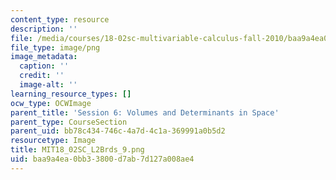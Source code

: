 ```yaml
---
content_type: resource
description: ''
file: /media/courses/18-02sc-multivariable-calculus-fall-2010/baa9a4ea0bb33800d7ab7d127a008ae4_MIT18_02SC_L2Brds_9.png
file_type: image/png
image_metadata:
  caption: ''
  credit: ''
  image-alt: ''
learning_resource_types: []
ocw_type: OCWImage
parent_title: 'Session 6: Volumes and Determinants in Space'
parent_type: CourseSection
parent_uid: bb78c434-746c-4a7d-4c1a-369991a0b5d2
resourcetype: Image
title: MIT18_02SC_L2Brds_9.png
uid: baa9a4ea-0bb3-3800-d7ab-7d127a008ae4
---
```

